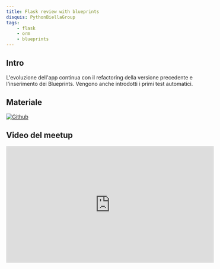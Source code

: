 ```yaml
---
title: Flask review with blueprints
disquis: PythonBiellaGroup
tags:
    - flask
    - orm
    - blueprints
---
```

## Intro

L'evoluzione dell'app continua con il refactoring della versione precedente e l'inserimento dei Blueprints. Vengono anche introdotti i primi test automatici.

## Materiale

[![Github](https://img.shields.io/badge/GitHub-181717.svg?style=for-the-badge&logo=GitHub&logoColor=white)](https://github.com/PythonBiellaGroup/MaterialeSerate/tree/master/Flask/Lezione6)

## Video del meetup

<iframe width="560" height="315" src="https://www.youtube.com/embed/LNHedPR4r74?si=w7k6KFBxe7osbRw9" title="YouTube video player" frameborder="0" allow="accelerometer; autoplay; clipboard-write; encrypted-media; gyroscope; picture-in-picture; web-share" allowfullscreen></iframe>